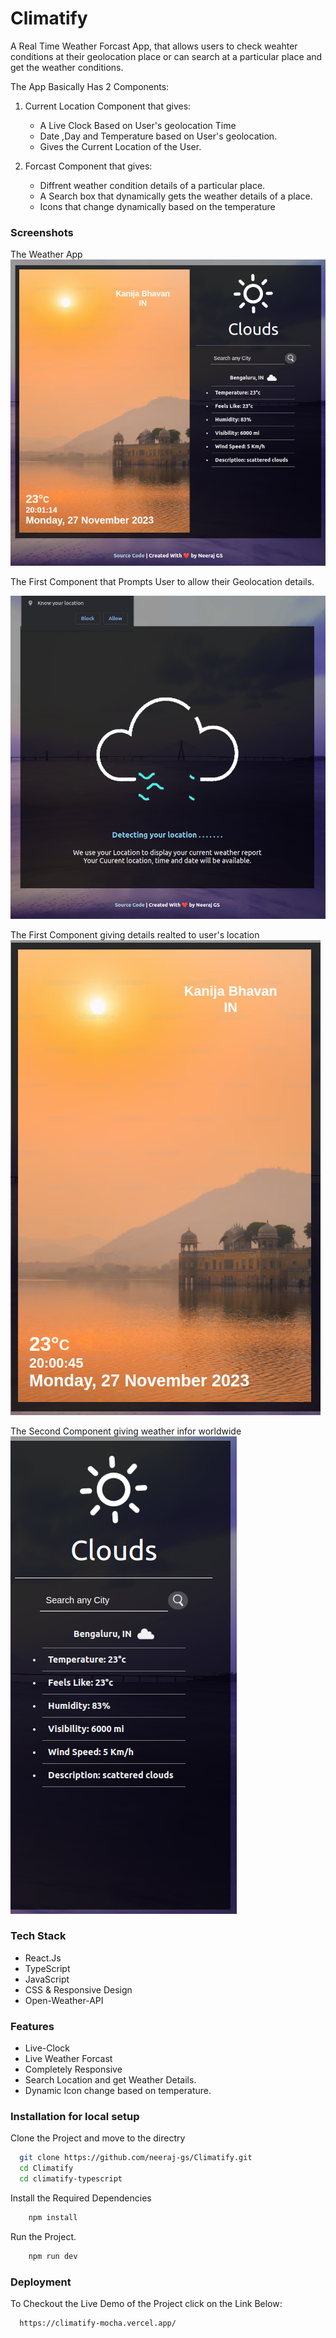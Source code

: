 
# Climatify

A Real Time Weather Forcast App, that allows users to check weahter conditions at their geolocation place or can search at a particular place and get the weather conditions.

The App Basically Has 2 Components:
    
  1. Current Location Component that gives:
        - A Live Clock Based on User's geolocation Time 
        - Date ,Day and Temperature based on User's geolocation.
        - Gives the Current Location of the User.
    
  2. Forcast Component that gives: 
        - Diffrent weather condition details of a particular place.
        - A Search box that dynamically gets the weather details of a place.
        - Icons that change dynamically based on the temperature


### Screenshots

The Weather App
![Weather APP](./climatify-typescript/src/images/full_app.png)



The First Component that Prompts User to allow their Geolocation details.

![1st Page](./climatify-typescript/src/images/Location.png)

The First Component giving details realted to user's location
![Compo1](./climatify-typescript/src/images/compo1.png)

The Second Component giving weather infor worldwide
![Compo2](./climatify-typescript/src/images/compo2.png)





### Tech Stack

- React.Js
- TypeScript
- JavaScript
- CSS & Responsive Design
- Open-Weather-API


    


### Features

- Live-Clock
- Live Weather Forcast
- Completely Responsive
- Search Location and get Weather Details.
- Dynamic Icon change based on temperature.






### Installation for local setup



Clone the Project and move to the directry
```bash
  git clone https://github.com/neeraj-gs/Climatify.git
  cd Climatify
  cd climatify-typescript
```

Install the Required Dependencies
```bash
    npm install
```

Run the Project.
```bash
    npm run dev
```

    
### Deployment

To Checkout the Live Demo of the Project click on the Link Below:

```bash
  https://climatify-mocha.vercel.app/
```

